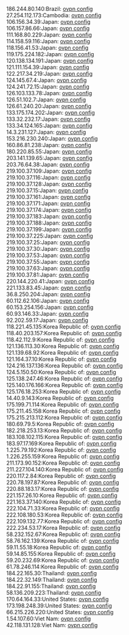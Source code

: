 186.244.80.140:Brazil: [ovpn config](vpn/186_244_80_140.ovpn)  
27.254.112.173:Cambodia: [ovpn config](vpn/27_254_112_173.ovpn)  
106.156.34.39:Japan: [ovpn config](vpn/106_156_34_39.ovpn)  
106.157.86.66:Japan: [ovpn config](vpn/106_157_86_66.ovpn)  
111.168.80.229:Japan: [ovpn config](vpn/111_168_80_229.ovpn)  
114.158.59.116:Japan: [ovpn config](vpn/114_158_59_116.ovpn)  
118.156.41.53:Japan: [ovpn config](vpn/118_156_41_53.ovpn)  
119.175.224.182:Japan: [ovpn config](vpn/119_175_224_182.ovpn)  
120.138.134.191:Japan: [ovpn config](vpn/120_138_134_191.ovpn)  
121.111.154.39:Japan: [ovpn config](vpn/121_111_154_39.ovpn)  
122.217.34.219:Japan: [ovpn config](vpn/122_217_34_219.ovpn)  
124.145.67.4:Japan: [ovpn config](vpn/124_145_67_4.ovpn)  
124.241.72.15:Japan: [ovpn config](vpn/124_241_72_15.ovpn)  
126.103.133.78:Japan: [ovpn config](vpn/126_103_133_78.ovpn)  
126.51.102.7:Japan: [ovpn config](vpn/126_51_102_7.ovpn)  
126.61.240.20:Japan: [ovpn config](vpn/126_61_240_20.ovpn)  
133.175.174.202:Japan: [ovpn config](vpn/133_175_174_202.ovpn)  
133.32.232.17:Japan: [ovpn config](vpn/133_32_232_17.ovpn)  
133.34.124.165:Japan: [ovpn config](vpn/133_34_124_165.ovpn)  
14.3.231.127:Japan: [ovpn config](vpn/14_3_231_127.ovpn)  
153.216.230.240:Japan: [ovpn config](vpn/153_216_230_240.ovpn)  
160.86.81.238:Japan: [ovpn config](vpn/160_86_81_238.ovpn)  
180.220.85.55:Japan: [ovpn config](vpn/180_220_85_55.ovpn)  
203.141.139.65:Japan: [ovpn config](vpn/203_141_139_65.ovpn)  
203.76.64.38:Japan: [ovpn config](vpn/203_76_64_38.ovpn)  
219.100.37.109:Japan: [ovpn config](vpn/219_100_37_109.ovpn)  
219.100.37.116:Japan: [ovpn config](vpn/219_100_37_116.ovpn)  
219.100.37.128:Japan: [ovpn config](vpn/219_100_37_128.ovpn)  
219.100.37.15:Japan: [ovpn config](vpn/219_100_37_15.ovpn)  
219.100.37.161:Japan: [ovpn config](vpn/219_100_37_161.ovpn)  
219.100.37.171:Japan: [ovpn config](vpn/219_100_37_171.ovpn)  
219.100.37.174:Japan: [ovpn config](vpn/219_100_37_174.ovpn)  
219.100.37.183:Japan: [ovpn config](vpn/219_100_37_183.ovpn)  
219.100.37.188:Japan: [ovpn config](vpn/219_100_37_188.ovpn)  
219.100.37.199:Japan: [ovpn config](vpn/219_100_37_199.ovpn)  
219.100.37.225:Japan: [ovpn config](vpn/219_100_37_225.ovpn)  
219.100.37.25:Japan: [ovpn config](vpn/219_100_37_25.ovpn)  
219.100.37.30:Japan: [ovpn config](vpn/219_100_37_30.ovpn)  
219.100.37.53:Japan: [ovpn config](vpn/219_100_37_53.ovpn)  
219.100.37.55:Japan: [ovpn config](vpn/219_100_37_55.ovpn)  
219.100.37.63:Japan: [ovpn config](vpn/219_100_37_63.ovpn)  
219.100.37.81:Japan: [ovpn config](vpn/219_100_37_81.ovpn)  
220.144.220.41:Japan: [ovpn config](vpn/220_144_220_41.ovpn)  
221.133.83.45:Japan: [ovpn config](vpn/221_133_83_45.ovpn)  
36.8.250.204:Japan: [ovpn config](vpn/36_8_250_204.ovpn)  
60.112.62.106:Japan: [ovpn config](vpn/60_112_62_106.ovpn)  
60.153.254.156:Japan: [ovpn config](vpn/60_153_254_156.ovpn)  
60.93.146.33:Japan: [ovpn config](vpn/60_93_146_33.ovpn)  
92.202.59.17:Japan: [ovpn config](vpn/92_202_59_17.ovpn)  
118.221.45.135:Korea Republic of: [ovpn config](vpn/118_221_45_135.ovpn)  
118.40.203.157:Korea Republic of: [ovpn config](vpn/118_40_203_157.ovpn)  
118.42.112.9:Korea Republic of: [ovpn config](vpn/118_42_112_9.ovpn)  
121.136.113.30:Korea Republic of: [ovpn config](vpn/121_136_113_30.ovpn)  
121.139.68.92:Korea Republic of: [ovpn config](vpn/121_139_68_92.ovpn)  
121.164.37.10:Korea Republic of: [ovpn config](vpn/121_164_37_10.ovpn)  
124.216.137.136:Korea Republic of: [ovpn config](vpn/124_216_137_136.ovpn)  
124.5.150.50:Korea Republic of: [ovpn config](vpn/124_5_150_50.ovpn)  
125.138.247.46:Korea Republic of: [ovpn config](vpn/125_138_247_46.ovpn)  
125.140.176.166:Korea Republic of: [ovpn config](vpn/125_140_176_166.ovpn)  
125.176.18.253:Korea Republic of: [ovpn config](vpn/125_176_18_253.ovpn)  
14.40.9.143:Korea Republic of: [ovpn config](vpn/14_40_9_143.ovpn)  
175.199.71.114:Korea Republic of: [ovpn config](vpn/175_199_71_114.ovpn)  
175.211.45.158:Korea Republic of: [ovpn config](vpn/175_211_45_158.ovpn)  
175.215.213.112:Korea Republic of: [ovpn config](vpn/175_215_213_112.ovpn)  
180.69.79.5:Korea Republic of: [ovpn config](vpn/180_69_79_5.ovpn)  
182.218.253.13:Korea Republic of: [ovpn config](vpn/182_218_253_13.ovpn)  
183.108.102.115:Korea Republic of: [ovpn config](vpn/183_108_102_115.ovpn)  
183.97.17.169:Korea Republic of: [ovpn config](vpn/183_97_17_169.ovpn)  
1.225.79.192:Korea Republic of: [ovpn config](vpn/1_225_79_192.ovpn)  
1.226.255.159:Korea Republic of: [ovpn config](vpn/1_226_255_159.ovpn)  
211.173.90.152:Korea Republic of: [ovpn config](vpn/211_173_90_152.ovpn)  
211.227.104.140:Korea Republic of: [ovpn config](vpn/211_227_104_140.ovpn)  
220.117.2.84:Korea Republic of: [ovpn config](vpn/220_117_2_84.ovpn)  
220.78.197.87:Korea Republic of: [ovpn config](vpn/220_78_197_87.ovpn)  
220.88.183.17:Korea Republic of: [ovpn config](vpn/220_88_183_17.ovpn)  
221.157.26.10:Korea Republic of: [ovpn config](vpn/221_157_26_10.ovpn)  
221.163.37.140:Korea Republic of: [ovpn config](vpn/221_163_37_140.ovpn)  
222.104.71.33:Korea Republic of: [ovpn config](vpn/222_104_71_33.ovpn)  
222.108.180.53:Korea Republic of: [ovpn config](vpn/222_108_180_53.ovpn)  
222.109.132.77:Korea Republic of: [ovpn config](vpn/222_109_132_77.ovpn)  
222.234.53.17:Korea Republic of: [ovpn config](vpn/222_234_53_17.ovpn)  
58.232.152.67:Korea Republic of: [ovpn config](vpn/58_232_152_67.ovpn)  
58.76.162.139:Korea Republic of: [ovpn config](vpn/58_76_162_139.ovpn)  
59.11.55.18:Korea Republic of: [ovpn config](vpn/59_11_55_18.ovpn)  
59.14.85.155:Korea Republic of: [ovpn config](vpn/59_14_85_155.ovpn)  
59.20.232.69:Korea Republic of: [ovpn config](vpn/59_20_232_69.ovpn)  
61.78.246.114:Korea Republic of: [ovpn config](vpn/61_78_246_114.ovpn)  
184.22.165.30:Thailand: [ovpn config](vpn/184_22_165_30.ovpn)  
184.22.32.149:Thailand: [ovpn config](vpn/184_22_32_149.ovpn)  
184.22.91.155:Thailand: [ovpn config](vpn/184_22_91_155.ovpn)  
58.136.209.223:Thailand: [ovpn config](vpn/58_136_209_223.ovpn)  
170.64.164.33:United States: [ovpn config](vpn/170_64_164_33.ovpn)  
173.198.248.39:United States: [ovpn config](vpn/173_198_248_39.ovpn)  
66.215.226.220:United States: [ovpn config](vpn/66_215_226_220.ovpn)  
1.54.107.60:Viet Nam: [ovpn config](vpn/1_54_107_60.ovpn)  
42.118.131.128:Viet Nam: [ovpn config](vpn/42_118_131_128.ovpn)  
